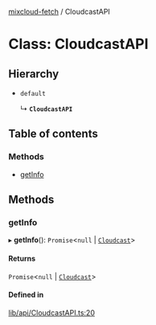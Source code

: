 [mixcloud-fetch](../README.md) / CloudcastAPI

# Class: CloudcastAPI

## Hierarchy

- `default`

  ↳ **`CloudcastAPI`**

## Table of contents

### Methods

- [getInfo](CloudcastAPI.md#getinfo)

## Methods

### getInfo

▸ **getInfo**(): `Promise`\<``null`` \| [`Cloudcast`](../interfaces/Cloudcast.md)\>

#### Returns

`Promise`\<``null`` \| [`Cloudcast`](../interfaces/Cloudcast.md)\>

#### Defined in

[lib/api/CloudcastAPI.ts:20](https://github.com/patrickkfkan/mixcloud-fetch/blob/f797afa/src/lib/api/CloudcastAPI.ts#L20)
